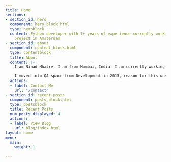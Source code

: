 ```yaml
---
title: Home
sections:
- section_id: hero
  component: hero_block.html
  type: heroblock
  content: Python developer with 7+ years of experience currently working in QA Automation
    project in Amsterdam
- section_id: about
  component: content_block.html
  type: contentblock
  title: About
  content: |-
    I am Ninad Mhatre, I am from Mumbai, India. I am currently working as Python QA Automation developer in Amsterdam, the Netherlands with FlowTrades. I am a software developer by profession since 2006 & traveller since I started earning.

    I moved into QA space from Development in 2015, reason for this was to understand the business. I worked on Perl, C# & little bit with C++ before moving to Python.
  actions:
  - label: Contact Me
    url: "/contact"
- section_id: recent-posts
  component: posts_block.html
  type: postsblock
  title: Recent Posts
  num_posts_displayed: 4
  actions:
  - label: View Blog
    url: blog/index.html
layout: home
menu:
  main:
    weight: 1

---
```

